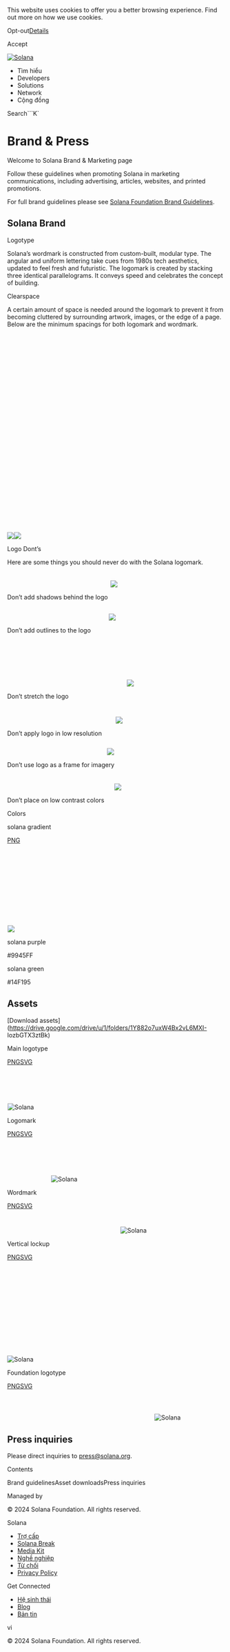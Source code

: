 This website uses cookies to offer you a better browsing experience. Find out
more on how we use cookies.

Opt-out[Details](/vi/privacy-policy#collection-of-information)

Accept

[![Solana](/_next/static/media/logotype.e4df684f.svg)](/vi)

  * Tìm hiểu
  * Developers
  * Solutions
  * Network
  * Cộng đồng 

Search```K`

# Brand & Press

Welcome to Solana Brand & Marketing page

Follow these guidelines when promoting Solana in marketing communications,
including advertising, articles, websites, and printed promotions.

For full brand guidelines please see [Solana Foundation Brand
Guidelines](https://drive.google.com/file/d/1o8fsSbD6wtRWizBW_3OrNYFtF9ZTr7iQ/view).

## Solana Brand

Logotype

Solana’s wordmark is constructed from custom-built, modular type. The angular
and uniform lettering take cues from 1980s tech aesthetics, updated to feel
fresh and futuristic. The logomark is created by stacking three identical
parallelograms. It conveys speed and celebrates the concept of building.

Clearspace

A certain amount of space is needed around the logomark to prevent it from
becoming cluttered by surrounding artwork, images, or the edge of a page.
Below are the minimum spacings for both logomark and wordmark.

![](data:image/svg+xml,%3csvg%20xmlns=%27http://www.w3.org/2000/svg%27%20version=%271.1%27%20width=%274680%27%20height=%274272%27/%3e)![](/_next/image?url=%2F_next%2Fstatic%2Fmedia%2Fspacing.f0b480df.png&w=3840&q=75)![](/_next/image?url=%2F_next%2Fstatic%2Fmedia%2Fspacing.f0b480df.png&w=3840&q=75)

Logo Dont’s

Here are some things you should never do with the Solana logomark.

![](data:image/svg+xml,%3csvg%20xmlns=%27http://www.w3.org/2000/svg%27%20version=%271.1%27%20width=%27239%27%20height=%2736%27/%3e)![](data:image/gif;base64,R0lGODlhAQABAIAAAAAAAP///yH5BAEAAAAALAAAAAABAAEAAAIBRAA7)![](/_next/static/media/bannedLogos-1.60e959c5.svg)

Don’t add shadows behind the logo

![](data:image/svg+xml,%3csvg%20xmlns=%27http://www.w3.org/2000/svg%27%20version=%271.1%27%20width=%27235%27%20height=%2732%27/%3e)![](data:image/gif;base64,R0lGODlhAQABAIAAAAAAAP///yH5BAEAAAAALAAAAAABAAEAAAIBRAA7)![](/_next/image?url=%2F_next%2Fstatic%2Fmedia%2FbannedLogos-2.13013c38.png&w=640&q=75)

Don’t add outlines to the logo

![](data:image/svg+xml,%3csvg%20xmlns=%27http://www.w3.org/2000/svg%27%20version=%271.1%27%20width=%27277%27%20height=%27108%27/%3e)![](data:image/gif;base64,R0lGODlhAQABAIAAAAAAAP///yH5BAEAAAAALAAAAAABAAEAAAIBRAA7)![](/_next/static/media/bannedLogos-3.d480cd9e.svg)

Don’t stretch the logo

![](data:image/svg+xml,%3csvg%20xmlns=%27http://www.w3.org/2000/svg%27%20version=%271.1%27%20width=%27251%27%20height=%2741%27/%3e)![](data:image/gif;base64,R0lGODlhAQABAIAAAAAAAP///yH5BAEAAAAALAAAAAABAAEAAAIBRAA7)![](/_next/static/media/bannedLogos-4.6cadc9d9.svg)

Don’t apply logo in low resolution

![](data:image/svg+xml,%3csvg%20xmlns=%27http://www.w3.org/2000/svg%27%20version=%271.1%27%20width=%27231%27%20height=%2728%27/%3e)![](data:image/gif;base64,R0lGODlhAQABAIAAAAAAAP///yH5BAEAAAAALAAAAAABAAEAAAIBRAA7)![](/_next/static/media/bannedLogos-5.33731254.svg)

Don’t use logo as a frame for imagery

![](data:image/svg+xml,%3csvg%20xmlns=%27http://www.w3.org/2000/svg%27%20version=%271.1%27%20width=%27248%27%20height=%2737%27/%3e)![](data:image/gif;base64,R0lGODlhAQABAIAAAAAAAP///yH5BAEAAAAALAAAAAABAAEAAAIBRAA7)![](/_next/static/media/bannedLogos-6.2d58fc8f.svg)

Don’t place on low contrast colors

Colors

solana gradient

[PNG](src/img/branding/solanaGradient.jpg)

![](data:image/svg+xml,%3csvg%20xmlns=%27http://www.w3.org/2000/svg%27%20version=%271.1%27%20width=%275440%27%20height=%271888%27/%3e)![](data:image/gif;base64,R0lGODlhAQABAIAAAAAAAP///yH5BAEAAAAALAAAAAABAAEAAAIBRAA7)![](/_next/image?url=%2F_next%2Fstatic%2Fmedia%2FsolanaGradient.a3ffa3d4.jpg&w=3840&q=75)

solana purple

#9945FF

solana green

#14F195

## Assets

[Download
assets](https://drive.google.com/drive/u/1/folders/1Y882o7uxW4Bx2vL6MXI-
IozbGTX3ztBk)

Main logotype

[PNG](src/img/branding/solanaLogo.png)[SVG](src/img/branding/solanaLogo.svg)

![](data:image/svg+xml,%3csvg%20xmlns=%27http://www.w3.org/2000/svg%27%20version=%271.1%27%20width=%27646%27%20height=%2796%27/%3e)![Solana](data:image/gif;base64,R0lGODlhAQABAIAAAAAAAP///yH5BAEAAAAALAAAAAABAAEAAAIBRAA7)![Solana](/_next/static/media/solanaLogo.74d35f7a.svg)

Logomark

[PNG](src/img/branding/solanaLogoMark.png)[SVG](src/img/branding/solanaLogoMark.svg)

![](data:image/svg+xml,%3csvg%20xmlns=%27http://www.w3.org/2000/svg%27%20version=%271.1%27%20width=%27101%27%20height=%2788%27/%3e)![Solana](data:image/gif;base64,R0lGODlhAQABAIAAAAAAAP///yH5BAEAAAAALAAAAAABAAEAAAIBRAA7)![Solana](/_next/static/media/solanaLogoMark.17260911.svg)

Wordmark

[PNG](src/img/branding/solanaWordMark.png)[SVG](src/img/branding/solanaWordMark.svg)

![](data:image/svg+xml,%3csvg%20xmlns=%27http://www.w3.org/2000/svg%27%20version=%271.1%27%20width=%27262%27%20height=%2740%27/%3e)![Solana](data:image/gif;base64,R0lGODlhAQABAIAAAAAAAP///yH5BAEAAAAALAAAAAABAAEAAAIBRAA7)![Solana](/_next/static/media/solanaWordMark.f3024305.svg)

Vertical lockup

[PNG](src/img/branding/solanaVerticalLogo.png)[SVG](src/img/branding/solanaVerticalLogo.svg)

![](data:image/svg+xml,%3csvg%20xmlns=%27http://www.w3.org/2000/svg%27%20version=%271.1%27%20width=%27477%27%20height=%27206%27/%3e)![Solana](data:image/gif;base64,R0lGODlhAQABAIAAAAAAAP///yH5BAEAAAAALAAAAAABAAEAAAIBRAA7)![Solana](/_next/static/media/solanaVerticalLogo.ea17bf74.svg)

Foundation logotype

[PNG](src/img/branding/solanaFoundationLogo.png)[SVG](src/img/branding/solanaFoundationLogo.svg)

![](data:image/svg+xml,%3csvg%20xmlns=%27http://www.w3.org/2000/svg%27%20version=%271.1%27%20width=%27341%27%20height=%2756%27/%3e)![Solana](data:image/gif;base64,R0lGODlhAQABAIAAAAAAAP///yH5BAEAAAAALAAAAAABAAEAAAIBRAA7)![Solana](/_next/static/media/solanaFoundationLogo.2dee0cc5.svg)

## Press inquiries

Please direct inquiries to [press@solana.org](mailto:press@solana.org).

Contents

Brand guidelinesAsset downloadsPress inquiries

Managed by

[](/vi)

[](/youtube)[](/twitter)[](/discord)[](/reddit)[](/github)[](/telegram)

© 2024 Solana Foundation. All rights reserved.

Solana

  * [Trợ cấp](https://solana.org/grants)
  * [Solana Break](https://break.solana.com/)
  * [Media Kit](/vi/branding)
  * [Nghề nghiệp ](https://jobs.solana.com/)
  * [Từ chối](/vi/tos)
  * [Privacy Policy](/vi/privacy-policy)

Get Connected

  * [Hệ sinh thái](/vi/ecosystem)
  * [Blog](/vi/news)
  * [Bản tin](/vi/newsletter)

vi

© 2024 Solana Foundation. All rights reserved.

